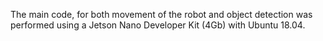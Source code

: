 The main code, for both movement of the robot and object detection was performed using a Jetson Nano Developer Kit (4Gb) with Ubuntu 18.04.

